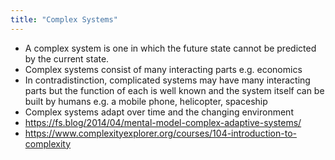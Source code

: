 ```yaml
---
title: "Complex Systems"
---
```


- A complex system is one in which the future state cannot be predicted by the current state.<span id='QAfzo0Yv_'/>
- Complex systems consist of many interacting parts e.g. economics<span id='Uzqph_pae'/>
- In contradistinction, complicated systems may have many interacting parts but the function of each is well known and the system itself can be built by humans e.g. a mobile phone, helicopter, spaceship<span id='BZ0iA47Vi'/>
- Complex systems adapt over time and the changing environment<span id='aNqfWDUj0'/>
- https://fs.blog/2014/04/mental-model-complex-adaptive-systems/<span id='E2CTik_hz'/>
- https://www.complexityexplorer.org/courses/104-introduction-to-complexity<span id='OJQ5FQoXo'/>

